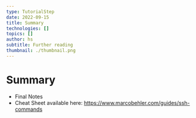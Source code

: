 ```yaml
---
type: TutorialStep
date: 2022-09-15
title: Summary
technologies: []
topics: []
author: hs
subtitle: Further reading
thumbnail: ./thumbnail.png
---
```


# Summary

* Final Notes
* Cheat Sheet available here: https://www.marcobehler.com/guides/ssh-commands